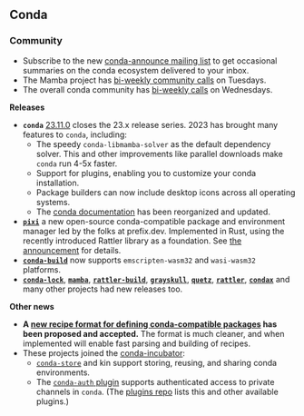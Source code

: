 ## Conda

### Community 

* Subscribe to the new [conda-announce mailing list](https://lists.conda.org/wws/subscribe/announce) to get occasional summaries on the conda ecosystem delivered to your inbox.
* The Mamba project has [bi-weekly community calls](https://hackmd.io/iOgkxNMpTea6lWczjCov9Q?view) on Tuesdays.
* The overall conda community has [bi-weekly calls](https://hackmd.io/@conda-community?tags=%5B%22meeting-notes%22%5D) on Wednesdays. 

**Releases**

* **`conda`** [23.11.0](https://conda.org/blog/2023-12-07-november-releases/#changes-in-conda-23110) closes the 23.x release series. 2023 has brought many features to `conda`, including: 
  * The speedy `conda-libmamba-solver` as the default dependency solver.  This and other improvements like parallel downloads make `conda` run 4-5x faster.
  * Support for plugins, enabling you to customize your conda installation.
  * Package builders can now include desktop icons across all operating systems.
  * The [conda documentation](https://docs.conda.io/en/latest/) has been reorganized and updated.
* [**`pixi`**](https://pixi.sh/) a new open-source conda-compatible package and environment manager led by the folks at prefix.dev. Implemented in Rust, using the recently introduced Rattler library as a foundation.  See [the announcement](https://prefix.dev/blog/launching_pixi) for details.
* **[`conda-build`](https://docs.conda.io/projects/conda-build/en/stable/)** now supports `emscripten-wasm32` and `wasi-wasm32` platforms.
* **[`conda-lock`](https://conda.github.io/conda-lock/)**, **[`mamba`](https://mamba.readthedocs.io/en/latest/)**, **[`rattler-build`](https://prefix-dev.github.io/rattler-build/)**, **[`grayskull`](https://conda.github.io/grayskull/)**, **[`quetz`](https://quetz.readthedocs.io/en/latest/)**, **[`rattler`](https://github.com/mamba-org/rattler)**, **[`condax`](https://mariusvniekerk.github.io/condax/)** and many other projects had new releases too.

**Other news**

* **A [new recipe format for defining conda-compatible packages](https://github.com/conda-incubator/ceps/blob/main/cep-13.md) has been proposed and accepted.**  The format is much cleaner, and when implemented will enable fast parsing and building of recipes.
* These projects joined the [conda-incubator](https://github.com/conda-incubator):
  * [`conda-store`](https://github.com/conda-incubator/conda-auth) and kin support storing, reusing, and sharing conda environments.   
  * The [`conda-auth` plugin](https://github.com/conda-incubator/conda-auth) supports authenticated access to private channels in `conda`. (The [plugins repo](https://github.com/conda-incubator/plugins) lists this and other available plugins.)
